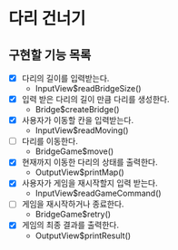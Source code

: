 # 다리 건너기

## 구현할 기능 목록

- [x] 다리의 길이를 입력받는다.
  - InputView$readBridgeSize()
- [x] 입력 받은 다리의 길이 만큼 다리를 생성한다.
  - Bridge$createBridge()
- [x] 사용자가 이동할 칸을 입력받는다.
  - InputView$readMoving()
- [ ] 다리를 이동한다.
  - BridgeGame$move()
- [x] 현재까지 이동한 다리의 상태를 출력한다.
  - OutputView$printMap()
- [x] 사용자가 게임을 재시작할지 입력 받는다.
  - InputView$readGameCommand()
- [ ] 게임을 재시작하거나 종료한다.
  - BridgeGame$retry()
- [x] 게임의 최종 결과를 출력한다.
  - OutputView$printResult()
